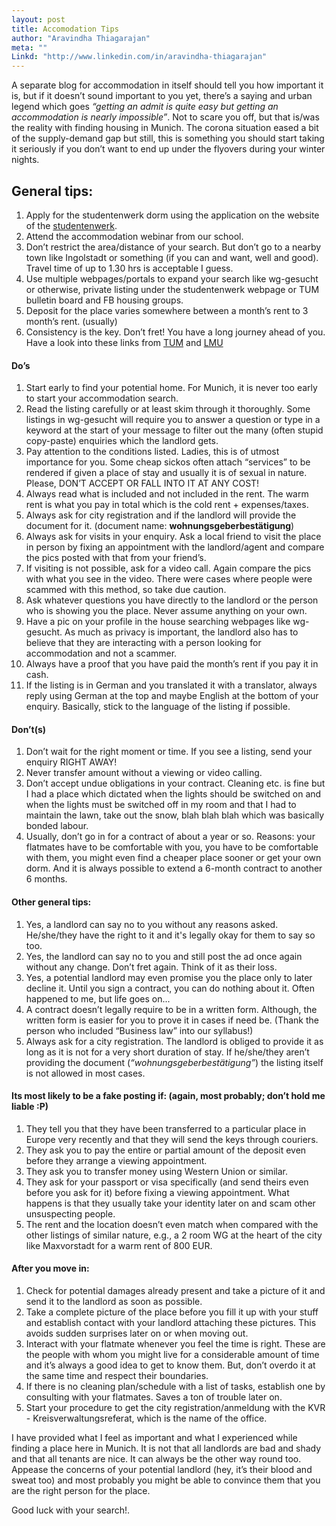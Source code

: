 ```yaml
---
layout: post
title: Accomodation Tips
author: "Aravindha Thiagarajan"
meta: ""
Linkd: "http://www.linkedin.com/in/aravindha-thiagarajan"
---
```


A separate blog for accommodation in itself should tell you how important it is, but if it doesn’t sound important to you yet, there’s a saying and urban legend which goes *“getting an admit is quite easy but getting an accommodation is nearly impossible”*. Not to scare you off, but that is/was the reality with finding housing in Munich. The corona situation eased a bit of the supply-demand gap but still, this is something you should start taking it seriously if you don’t want to end up under the flyovers during your winter nights.


## General tips:

1. Apply for the studentenwerk dorm using the application on the website of the [studentenwerk](https://www.studentenwerk-muenchen.de/en/student-accommodation/).
2. Attend the accommodation webinar from our school.
3. Don’t restrict the area/distance of your search. But don’t go to a nearby town like Ingolstadt or something (if you can and want, well and good). Travel time of up to 1.30 hrs is acceptable I guess.
4. Use multiple webpages/portals to expand your search like wg-gesucht or otherwise, private listing under the studentenwerk webpage or TUM bulletin board and FB housing groups.
5. Deposit for the place varies somewhere between a month’s rent to 3 month’s rent. (usually)
6. Consistency is the key. Don’t fret! You have a long journey ahead of you. Have a look into these links from [TUM](https://www.tum.de/en/university-life/accommodations/) and [LMU](https://www.en.uni-muenchen.de/students/exchange/incomings/austausch_engl/living/accommodation/private_market/index.html)



#### Do’s

1. Start early to find your potential home. For Munich, it is never too early to start your accommodation search.
2. Read the listing carefully or at least skim through it thoroughly. Some listings in wg-gesucht will require you to answer a question or type in a keyword at the start of your message to filter out the many (often stupid copy-paste) enquiries which the landlord gets.
3. Pay attention to the conditions listed. Ladies, this is of utmost importance for you. Some cheap sickos often attach “services” to be rendered if given a place of stay and usually it is of sexual in nature. Please, DON’T ACCEPT OR FALL INTO IT AT ANY COST!
4. Always read what is included and not included in the rent. The warm rent is what you pay in total which is the cold rent + expenses/taxes.
5. Always ask for city registration and if the landlord will provide the document for it. (document name: **wohnungsgeberbestätigung**)
6. Always ask for visits in your enquiry. Ask a local friend to visit the place in person by fixing an appointment with the landlord/agent and compare the pics posted with that from your friend’s.
7. If visiting is not possible, ask for a video call. Again compare the pics with what you see in the video. There were cases where people were scammed with this method, so take due caution.
8. Ask whatever questions you have directly to the landlord or the person who is showing you the place. Never assume anything on your own.
9. Have a pic on your profile in the house searching webpages like wg-gesucht. As much as privacy is important, the landlord also has to believe that they are interacting with a person looking for accommodation and not a scammer.
10. Always have a proof that you have paid the month’s rent if you pay it in cash.
11. If the listing is in German and you translated it with a translator, always reply using German at the top and maybe English at the bottom of your enquiry. Basically, stick to the language of the listing if possible.


#### Don’t(s)

1. Don’t wait for the right moment or time. If you see a listing, send your enquiry RIGHT AWAY!
2. Never transfer amount without a viewing or video calling.
3. Don’t accept undue obligations in your contract. Cleaning etc. is fine but I had a place which dictated when the lights should be switched on and when the lights must be switched off in my room and that I had to maintain the lawn, take out the snow, blah blah blah which was basically bonded labour. 
4. Usually, don’t go in for a contract of about a year or so. Reasons: your flatmates have to be comfortable with you, you have to be comfortable with them, you might even find a cheaper place sooner or get your own dorm. And it is always possible to extend a 6-month contract to another 6 months.


#### Other general tips:

1. Yes, a landlord can say no to you without any reasons asked. He/she/they have the right to it and it's legally okay for them to say so too.
2. Yes, the landlord can say no to you and still post the ad once again without any change. Don’t fret again. Think of it as their loss.
3. Yes, a potential landlord may even promise you the place only to later decline it. Until you sign a contract, you can do nothing about it. Often happened to me, but life goes on...
4. A contract doesn’t legally require to be in a written form. Although, the written form is easier for you to prove it in cases if need be. (Thank the person who included “Business law” into our syllabus!) 
5. Always ask for a city registration. The landlord is obliged to provide it as long as it is not for a very short duration of stay. If he/she/they aren’t providing the document (*“wohnungsgeberbestätigung”*) the listing itself is not allowed in most cases.


#### Its most likely to be a fake posting if: (again, most probably; don’t hold me liable :P)

1. They tell you that they have been transferred to a particular place in Europe very recently and that they will send the keys through couriers.
2. They ask you to pay the entire or partial amount of the deposit even before they arrange a viewing appointment.
3. They ask you to transfer money using Western Union or similar.
4. They ask for your passport or visa specifically (and send theirs even before you ask for it) before fixing a viewing appointment. What happens is that they usually take your identity later on and scam other unsuspecting people.
5. The rent and the location doesn’t even match when compared with the other listings of similar nature, e.g., a 2 room WG at the heart of the city like Maxvorstadt for a warm rent of 800 EUR.


#### After you move in:

1. Check for potential damages already present and take a picture of it and send it to the landlord as soon as possible.
2. Take a complete picture of the place before you fill it up with your stuff and establish contact with your landlord attaching these pictures. This avoids sudden surprises later on or when moving out.
3. Interact with your flatmate whenever you feel the time is right. These are the people with whom you might live for a considerable amount of time and it’s always a good idea to get to know them. But, don’t overdo it at the same time and respect their boundaries.
4. If there is no cleaning plan/schedule with a list of tasks, establish one by consulting with your flatmates. Saves a ton of trouble later on.
5. Start your procedure to get the city registration/anmeldung with the KVR - Kreisverwaltungsreferat, which is the name of the office.


I have provided what I feel as important and what I experienced while finding a place here in Munich. It is not that all landlords are bad and shady and that all tenants are nice. It can always be the other way round too. Appease the concerns of your potential landlord (hey, it’s their blood and sweat too) and most probably you might be able to convince them that you are the right person for the place. 

Good luck with your search!.